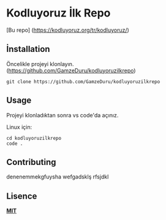 # Kodluyoruz İlk Repo
[Bu repo] (https://kodluyoruz.org/tr/kodluyoruz/) 

## İnstallation
Öncelikle projeyi klonlayın.(https://github.com/GamzeDuru/kodluyoruzilkrepo)

```
git clone https://github.com/GamzeDuru/kodluyoruzilkrepo

```

## Usage

Projeyi klonladıktan sonra vs code'da açınız.

Linux için:
```linux
cd kodluyoruzilkrepo
code .
```

## Contributing

denenemmekgfuysha wefgadsklş rfsjdkl

## Lisence

**[MIT](https://github.com/GamzeDuru/kodluyoruzilkrepo)**

